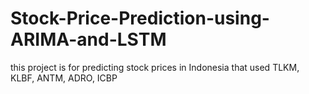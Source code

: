 # Stock-Price-Prediction-using-ARIMA-and-LSTM
this project is for predicting stock prices in Indonesia that used TLKM, KLBF, ANTM, ADRO, ICBP
